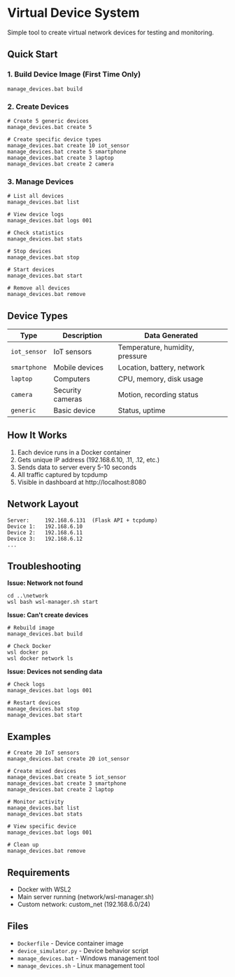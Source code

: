 # Virtual Device System

Simple tool to create virtual network devices for testing and monitoring.

## Quick Start

### 1. Build Device Image (First Time Only)
```batch
manage_devices.bat build
```

### 2. Create Devices
```batch
# Create 5 generic devices
manage_devices.bat create 5

# Create specific device types
manage_devices.bat create 10 iot_sensor
manage_devices.bat create 5 smartphone
manage_devices.bat create 3 laptop
manage_devices.bat create 2 camera
```

### 3. Manage Devices
```batch
# List all devices
manage_devices.bat list

# View device logs
manage_devices.bat logs 001

# Check statistics
manage_devices.bat stats

# Stop devices
manage_devices.bat stop

# Start devices
manage_devices.bat start

# Remove all devices
manage_devices.bat remove
```

## Device Types

| Type | Description | Data Generated |
|------|-------------|----------------|
| `iot_sensor` | IoT sensors | Temperature, humidity, pressure |
| `smartphone` | Mobile devices | Location, battery, network |
| `laptop` | Computers | CPU, memory, disk usage |
| `camera` | Security cameras | Motion, recording status |
| `generic` | Basic device | Status, uptime |

## How It Works

1. Each device runs in a Docker container
2. Gets unique IP address (192.168.6.10, .11, .12, etc.)
3. Sends data to server every 5-10 seconds
4. All traffic captured by tcpdump
5. Visible in dashboard at http://localhost:8080

## Network Layout

```
Server:     192.168.6.131  (Flask API + tcpdump)
Device 1:   192.168.6.10
Device 2:   192.168.6.11
Device 3:   192.168.6.12
...
```

## Troubleshooting

**Issue: Network not found**
```batch
cd ..\network
wsl bash wsl-manager.sh start
```

**Issue: Can't create devices**
```batch
# Rebuild image
manage_devices.bat build

# Check Docker
wsl docker ps
wsl docker network ls
```

**Issue: Devices not sending data**
```batch
# Check logs
manage_devices.bat logs 001

# Restart devices
manage_devices.bat stop
manage_devices.bat start
```

## Examples

```batch
# Create 20 IoT sensors
manage_devices.bat create 20 iot_sensor

# Create mixed devices
manage_devices.bat create 5 iot_sensor
manage_devices.bat create 3 smartphone
manage_devices.bat create 2 laptop

# Monitor activity
manage_devices.bat list
manage_devices.bat stats

# View specific device
manage_devices.bat logs 001

# Clean up
manage_devices.bat remove
```

## Requirements

- Docker with WSL2
- Main server running (network/wsl-manager.sh)
- Custom network: custom_net (192.168.6.0/24)

## Files

- `Dockerfile` - Device container image
- `device_simulator.py` - Device behavior script
- `manage_devices.bat` - Windows management tool
- `manage_devices.sh` - Linux management tool
